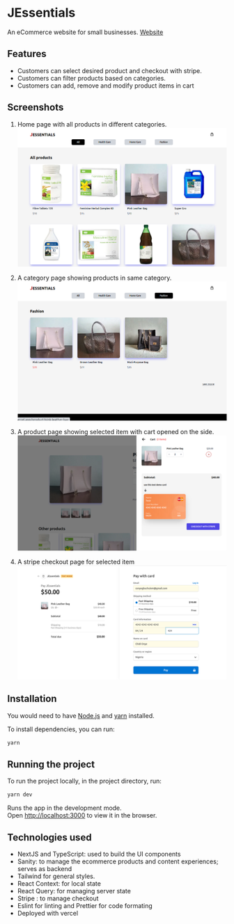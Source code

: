# JEssentials

An eCommerce website for small businesses.
[Website](https://jessentials.vercel.app/)

## Features

- Customers can select desired product and checkout with stripe.
- Customers can filter products based on categories.
- Customers can add, remove and modify product items in cart

## Screenshots

1. Home page with all products in different categories.
   ![home page with all products](./screenshots/home-page.png)

2. A category page showing products in same category.
   ![a category page](./screenshots/category-page.png)

3. A product page showing selected item with cart opened on the side.
   ![a product page showing selected item with cart opened](./screenshots/product-page-with-cart.png)

4. A stripe checkout page for selected item
   ![a stripe checkout page for selected item](./screenshots/stripe-checkout-page.png)

## Installation

You would need to have [Node.js](https://nodejs.org/en/) and [yarn](https://yarnpkg.com/) installed.

To install dependencies, you can run:

```bash
yarn
```

## Running the project

To run the project locally, in the project directory, run:

```bash
yarn dev
```

Runs the app in the development mode.<br />
Open [http://localhost:3000](http://localhost:3000) to view it in the browser.

## Technologies used

- NextJS and TypeScript: used to build the UI components
- Sanity: to manage the ecommerce products and content experiences; serves as backend
- Tailwind for general styles.
- React Context: for local state
- React Query: for managing server state
- Stripe : to manage checkout
- Eslint for linting and Prettier for code formating
- Deployed with vercel
